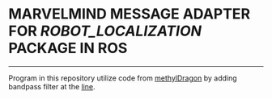 # MARVELMIND MESSAGE ADAPTER FOR _ROBOT_LOCALIZATION_ PACKAGE IN ROS
---------------------------
Program in this repository utilize code from [methylDragon](https://github.com/methylDragon/ros-sensor-fusion-tutorial/blob/master/02%20-%20Global%20Pose%20Estimate%20Fusion%20(Example%20Implementation).md)
by adding bandpass filter at the [line](https://github.com/zulfan-jm/hedge_msg_adapter/blob/f4c617c522993ebb5ade54ae71faa43cb67bcd3b/src/hedge_msg_adapter.cpp#L57-L95).
